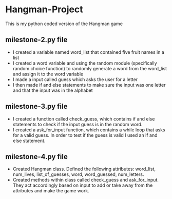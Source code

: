 # Hangman-Project
This is my python coded version of the Hangman game 

## milestone-2.py file
- I created a variable named word_list that contained five fruit names in a list
- I created a word variable and using the random module (specifically random.choice function) to randomly generate a word from the word_list and assign it to the word variable 
- I made a input called guess which asks the user for a letter 
- I then made if and else statements to make sure the input was one letter and that the input was in the alphabet

## milestone-3.py file
- I created a function called check_guess, which contains if and else statements to check if the input guess is in the random word. 
- I created a ask_for_input function, which contains a while loop that asks for a valid guess. In order to test if the guess is valid I used an if and else statement. 

## milestone-4.py file
- Created Hangman class. Defined the following attributes: word_list, num_lives, list_of_guesses, word, word_guessed, num_letters. 
- Created methods within class called check_guess and ask_for_input. They act accordingly based on input to add or take away from the attributes and make the game work. 
